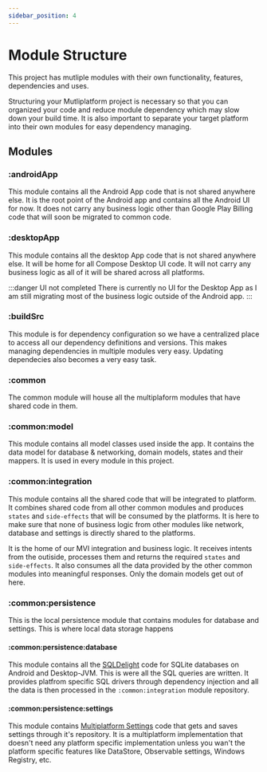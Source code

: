 ```yaml
---
sidebar_position: 4
---
```


# Module Structure

This project has mutliple modules with their own functionality, features, dependencies and uses.

Structuring your Mutliplatform project is necessary so that you can organized your code and reduce module dependency which may slow down your build time. It is also important to separate your target platform into their own modules for easy dependency managing.

## Modules

### :androidApp

This module contains all the Android App code that is not shared anywhere else. It is the root point of the Android app and contains all the Android UI for now. It does not carry any business logic other than Google Play Billing code that will soon be migrated to common code.

### :desktopApp

This module contains all the desktop App code that is not shared anywhere else. It will be home for all Compose Desktop UI code. It will not carry any business logic as all of it will be shared across all platforms.

:::danger UI not completed
There is currently no UI for the Desktop App as I am still migrating most of the business logic outside of the Android app.
:::

### :buildSrc

This module is for dependency configuration so we have a centralized place to access all our dependency definitions and versions. This makes managing dependencies in multiple modules very easy. Updating dependecies also becomes a very easy task.

### :common

The common module will house all the multiplaform modules that have shared code in them.

### :common:model

This module contains all model classes used inside the app. It contains the data model for database & networking, domain models, states and their mappers. It is used in every module in this project.

### :common:integration

This module contains all the shared code that will be integrated to platform. It combines shared code from all other common modules and produces `states` and `side-effects` that will be consumed by the platforms. It is here to make sure that none of business logic from other modules like network, database and settings is directly shared to the platforms.

It is the home of our MVI integration and business logic. It receives intents from the outiside, processes them and returns the required `states` and `side-effects`. It also consumes all the data provided by the other common modules into meaningful responses. Only the domain models get out of here.

### :common:persistence

This is the local persistence module that contains modules for database and settings. This is where local data storage happens

#### :common:persistence:database

This module contains all the [SQLDelight](https://github.com/cashapp/sqldelight) code for SQLite databases on Android and Desktop-JVM. This is were all the SQL queries are written. It provides platfrom specific SQL drivers through dependency injection and all the data is then processed in the `:common:integration` module repository.

#### :common:persistence:settings

This module contains [Multiplatform Settings](https://github.com/russhwolf/multiplatform-settings) code that gets and saves settings through it's repository. It is a multiplatform implementation that doesn't need any platform specific implementation unless you wan't the platform specific features like DataStore, Observable settings, Windows Registry, etc.
